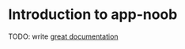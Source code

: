 # Introduction to app-noob

TODO: write [great documentation](http://jacobian.org/writing/what-to-write/)
